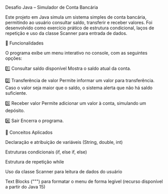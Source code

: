 Desafio Java – Simulador de Conta Bancária

Este projeto em Java simula um sistema simples de conta bancária, permitindo ao usuário consultar saldo, transferir e receber valores.
Foi desenvolvido como exercício prático de estrutura condicional, laços de repetição e uso da classe Scanner para entrada de dados.

🧩 Funcionalidades

O programa exibe um menu interativo no console, com as seguintes opções:

1️⃣ Consultar saldo disponível
Mostra o saldo atual da conta.

2️⃣ Transferência de valor
Permite informar um valor para transferência.
Caso o valor seja maior que o saldo, o sistema alerta que não há saldo suficiente.

3️⃣ Receber valor
Permite adicionar um valor à conta, simulando um depósito.

4️⃣ Sair
Encerra o programa.

🧠 Conceitos Aplicados

Declaração e atribuição de variáveis (String, double, int)

Estruturas condicionais (if, else if, else)

Estrutura de repetição while

Uso da classe Scanner para leitura de dados do usuário

Text Blocks (""") para formatar o menu de forma legível (recurso disponível a partir do Java 15)
